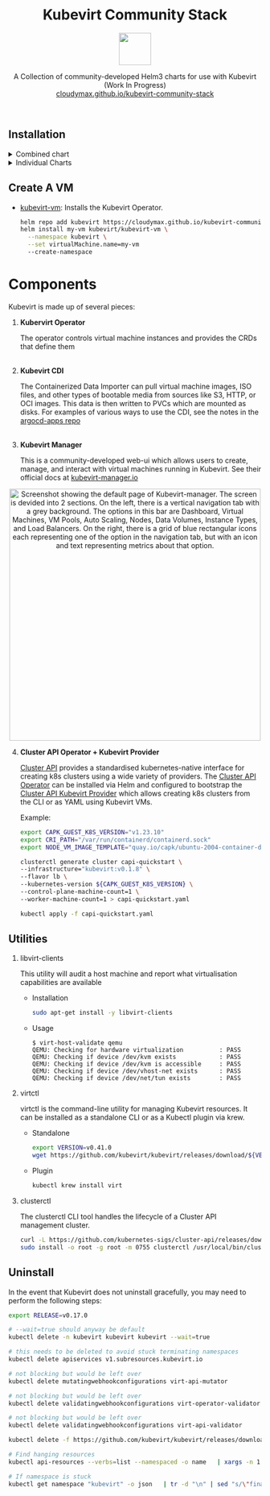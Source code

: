 <h1 align=center>
Kubevirt Community Stack
</h1>
<p align="center">
  <img width="64" src="https://avatars.githubusercontent.com/u/18700703?s=200&v=4">
</p>
<p align=center>
  A Collection of community-developed Helm3 charts for use with Kubevirt <br> (Work In Progress)
  <br>
  <a href="https://cloudymax.github.io/kubevirt-community-stack/">cloudymax.github.io/kubevirt-community-stack</a>
</p>
<br>

<h2>
  Installation
</h2>

<details>
  <summary>Combined chart</summary>
<br>

- <a href="https://github.com/cloudymax/kubevirt-charts/blob/main/charts/kubevirt-stack">kubevirt-stack</a>: Installs the combined chart.

    ```bash
    helm repo add kubevirt https://cloudymax.github.io/kubevirt-community-stack
    helm install kubevirt-stack kubevirt/kubevirt-stack \
      --namespace kubevirt \
      --create-namespace
    ```
</details>

<details>
  <summary>Individual Charts</summary>
<br>

- <a href="https://github.com/cloudymax/kubevirt-community-stack/blob/main/charts/kubevirt">kubevirt</a>: Installs the Kubevirt Operator.

    ```bash
    helm repo add kubevirt https://cloudymax.github.io/kubevirt-community-stack
    helm install kubevirt kubevirt/kubevirt \
      --namespace kubevirt \
      --create-namespace
    ```

- <a href="https://github.com/cloudymax/kubevirt-community-stack/blob/main/charts/cluster-api-operator">Cluster API Operator</a>: Installs the Cluster API Operator.

    ```bash
    Work in progress.
    ```

- <a href="https://github.com/cloudymax/kubevirt-community-stack/blob/main/charts/kubevirt-cdi">kubevirt-cdi</a>: Install the Containerized Data Importer.

    ```bash
    helm repo add kubevirt https://cloudymax.github.io/kubevirt-community-stack
    helm install kubevirt-cdi kubevirt/kubevirt-cdi \
      --namespace cdi \
      --create-namespace
    ```

- <a href="https://github.com/cloudymax/kubevirt-community-stack/blob/main/charts/kubevirt-manager">kubevirt-manager</a>: Deploy the Kubevirt-Manager UI

    ```bash
    # Customize your own values.yaml before deploying
    helm repo add kubevirt https://cloudymax.github.io/kubevirt-charts
    helm install kubevirt-manager kubevirt/kubevirt-manager \
      --fnamespace kubevirt-manager \
      --create-namespace
    ```
</details>

<h2>
  Create A VM
</h2>

- <a href="https://github.com/cloudymax/kubevirt-community-stack/blob/main/charts/kubevirt-vm">kubevirt-vm</a>: Installs the Kubevirt Operator.

    ```bash
    helm repo add kubevirt https://cloudymax.github.io/kubevirt-community-stack
    helm install my-vm kubevirt/kubevirt-vm \
      --namespace kubevirt \
      --set virtualMachine.name=my-vm
      --create-namespace
    ```

# Components

Kubevirt is made up of several pieces:

1. **Kubervirt Operator**

    The operator controls virtual machine instances and provides the CRDs that define them
</br></br>

2. **Kubevirt CDI**

    The Containerized Data Importer can pull virtual machine images, ISO files, and other types of bootable media from sources like S3, HTTP, or OCI images. This data is then written to PVCs which are mounted as disks. For examples of various ways to use the CDI, see the notes in the [argocd-apps repo](https://github.com/small-hack/argocd-apps/blob/main/kubevirt/examples/disks/Disks.md) </br></br>

3. **Kubevirt Manager**

    This is a community-developed web-ui which allows users to create, manage, and interact with virtual machines running in Kubevirt. See their official docs at [kubevirt-manager.io](https://kubevirt-manager.io/)

<p align="center">
  <a href="https://github.com/cloudymax/kubevirt-community-stack/assets/84841307/eeb87969-4dd6-49ce-b25e-37404e05fa72">
      <img src="https://github.com/cloudymax/kubevirt-community-stack/assets/84841307/eeb87969-4dd6-49ce-b25e-37404e05fa72" alt="Screenshot showing the default page of Kubevirt-manager. The screen is devided into 2 sections. On the left, there is a vertical navigation tab with a grey background. The options in this bar are Dashboard, Virtual Machines, VM Pools, Auto Scaling, Nodes, Data Volumes, Instance Types, and Load Balancers.  On the right, there is a grid of blue rectangular icons each representing one of the option in the navigation tab, but with an icon and text representing metrics about that option." width=500>
  </a>
</p>

4. **Cluster API Operator + Kubevirt Provider**

   [Cluster API](https://cluster-api.sigs.k8s.io/) provides a standardised kubernetes-native interface for creating k8s clusters using a wide variety of providers. The [Cluster API Operator](https://cluster-api-operator.sigs.k8s.io/) can be installed via Helm and configured to bootstrap the [Cluster API Kubevirt Provider](https://github.com/kubernetes-sigs/cluster-api-provider-kubevirt) which allows creating k8s clusters from the CLI or as YAML using Kubevirt VMs.

   Example:

   ```bash
   export CAPK_GUEST_K8S_VERSION="v1.23.10"
   export CRI_PATH="/var/run/containerd/containerd.sock"
   export NODE_VM_IMAGE_TEMPLATE="quay.io/capk/ubuntu-2004-container-disk:${CAPK_GUEST_K8S_VERSION}"

   clusterctl generate cluster capi-quickstart \
   --infrastructure="kubevirt:v0.1.8" \
   --flavor lb \
   --kubernetes-version ${CAPK_GUEST_K8S_VERSION} \
   --control-plane-machine-count=1 \
   --worker-machine-count=1 > capi-quickstart.yaml

   kubectl apply -f capi-quickstart.yaml
   ```


## Utilities

1. libvirt-clients

    This utility will audit a host machine and report what virtualisation capabilities are available

    - Installation

        ```bash
        sudo apt-get install -y libvirt-clients
        ```

    - Usage

        ```console
        $ virt-host-validate qemu
        QEMU: Checking for hardware virtualization          : PASS
        QEMU: Checking if device /dev/kvm exists            : PASS
        QEMU: Checking if device /dev/kvm is accessible     : PASS
        QEMU: Checking if device /dev/vhost-net exists      : PASS
        QEMU: Checking if device /dev/net/tun exists        : PASS
        ```

2. virtctl

    virtctl is the command-line utility for managing Kubevirt resources. It can be installed as a standalone CLI or as a Kubectl plugin via krew.

    - Standalone

        ```bash
        export VERSION=v0.41.0
        wget https://github.com/kubevirt/kubevirt/releases/download/${VERSION}/virtctl-${VERSION}-linux-amd64
        ```

    - Plugin

        ```bash
        kubectl krew install virt
        ```

3. clusterctl

    The clusterctl CLI tool handles the lifecycle of a Cluster API management cluster.

    ```bash
    curl -L https://github.com/kubernetes-sigs/cluster-api/releases/download/v1.7.2/clusterctl-linux-amd64 -o clusterctl
    sudo install -o root -g root -m 0755 clusterctl /usr/local/bin/clusterctl
    ```

## Uninstall

In the event that Kubevirt does not uninstall gracefully, you may need to perform the following steps:

```bash
export RELEASE=v0.17.0

# --wait=true should anyway be default
kubectl delete -n kubevirt kubevirt kubevirt --wait=true

# this needs to be deleted to avoid stuck terminating namespaces
kubectl delete apiservices v1.subresources.kubevirt.io

# not blocking but would be left over
kubectl delete mutatingwebhookconfigurations virt-api-mutator

# not blocking but would be left over
kubectl delete validatingwebhookconfigurations virt-operator-validator

# not blocking but would be left over
kubectl delete validatingwebhookconfigurations virt-api-validator

kubectl delete -f https://github.com/kubevirt/kubevirt/releases/download/${RELEASE}/kubevirt-operator.yaml --wait=false

# Find hanging resources
kubectl api-resources --verbs=list --namespaced -o name   | xargs -n 1 kubectl get --show-kind --ignore-not-found -n kubevirt

# If namespace is stuck
kubectl get namespace "kubevirt" -o json   | tr -d "\n" | sed "s/\"finalizers\": \[[^]]\+\]/\"finalizers\": []/"   | kubectl replace --raw /api/v1/namespaces/kubevirt/finalize -f -
```

